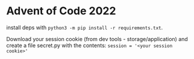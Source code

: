 # Advent of Code 2022

install deps with `python3 -m pip install -r requirements.txt`.

Download your session cookie (from dev tools - storage/application) and create a file secret.py with the contents:
`session = '<your session cookie>'`
